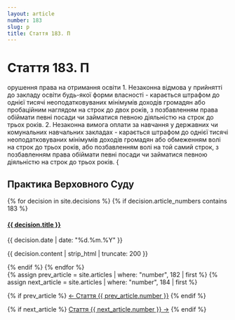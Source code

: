 ```yaml
---
layout: article
number: 183
slug: p
title: Стаття 183. П
---
```


# Стаття 183. П

орушення права на отримання освіти 1. Незаконна відмова у прийнятті до закладу освіти будь-якої форми власності - карається штрафом до однієї тисячі неоподатковуваних мінімумів доходів громадян або пробаційним наглядом на строк до двох років, з позбавленням права обіймати певні посади чи займатися певною діяльністю на строк до трьох років. 2. Незаконна вимога оплати за навчання у державних чи комунальних навчальних закладах - карається штрафом до однієї тисячі неоподатковуваних мінімумів доходів громадян або обмеженням волі на строк до трьох років, або позбавленням волі на той самий строк, з позбавленням права обіймати певні посади чи займатися певною діяльністю на строк до трьох років. {

## Практика Верховного Суду

<div class="decisions-container">
{% for decision in site.decisions %}
  {% if decision.article_numbers contains 183 %}
    <div class="decision-item">
      <h4><a href="{{ decision.url }}">{{ decision.title }}</a></h4>
      <p class="decision-date">{{ decision.date | date: "%d.%m.%Y" }}</p>
      <p class="decision-excerpt">{{ decision.content | strip_html | truncate: 200 }}</p>
    </div>
  {% endif %}
{% endfor %}
</div>

<div class="article-navigation">
  {% assign prev_article = site.articles | where: "number", 182 | first %}
  {% assign next_article = site.articles | where: "number", 184 | first %}
  
  {% if prev_article %}
    <a href="{{ prev_article.url }}" class="prev-article">← Стаття {{ prev_article.number }}</a>
  {% endif %}
  
  {% if next_article %}
    <a href="{{ next_article.url }}" class="next-article">Стаття {{ next_article.number }} →</a>
  {% endif %}
</div>
